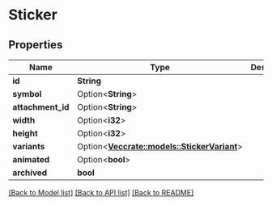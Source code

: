 # Sticker

## Properties

Name | Type | Description | Notes
------------ | ------------- | ------------- | -------------
**id** | **String** |  | 
**symbol** | Option<**String**> |  | [optional]
**attachment_id** | Option<**String**> |  | [optional]
**width** | Option<**i32**> |  | [optional]
**height** | Option<**i32**> |  | [optional]
**variants** | Option<[**Vec<crate::models::StickerVariant>**](StickerVariant.md)> |  | [optional]
**animated** | Option<**bool**> |  | [optional]
**archived** | **bool** |  | 

[[Back to Model list]](../README.md#documentation-for-models) [[Back to API list]](../README.md#documentation-for-api-endpoints) [[Back to README]](../README.md)


